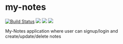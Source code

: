 # my-notes

[![Build Status](https://travis-ci.com/Kpal22/my-notes.svg?style=popout)](https://travis-ci.com/Kpal22/my-notes)
![](https://img.shields.io/github/last-commit/Kpal22/my-notes.svg?style=popout)
![](https://img.shields.io/github/repo-size/Kpal22/my-notes.svg?style=popout)
![](https://img.shields.io/snyk/vulnerabilities/github/Kpal22/my-notes.svg?style=popout)

My-Notes application where user can signup/login and create/update/delete notes
